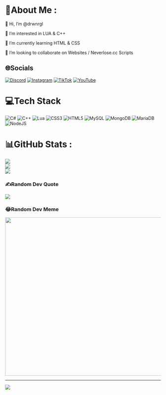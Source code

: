 # 💫About Me :
👋 Hi, I’m @drwnrgl

👀 I’m interested in LUA & C++

🌱 I’m currently learning HTML & CSS

💞️ I’m looking to collaborate on Websites / Neverlose.cc Scripts


## 🌐Socials
[![Discord](https://img.shields.io/badge/Discord-%237289DA.svg?logo=discord&logoColor=white)](htttps://discord.gg/https://discord.gg/uVWvBW473m) [![Instagram](https://img.shields.io/badge/Instagram-%23E4405F.svg?logo=Instagram&logoColor=white)](https://instagram.com/lagcompensation) [![TikTok](https://img.shields.io/badge/TikTok-%23000000.svg?logo=TikTok&logoColor=white)](https://tiktok.com/@selectivelua) [![YouTube](https://img.shields.io/badge/YouTube-%23FF0000.svg?logo=YouTube&logoColor=white)](https://youtube.com/c/https://www.youtube.com/channel/UC3TGNdnd2HBNmqXZ8Himfvw) 

# 💻Tech Stack
![C#](https://img.shields.io/badge/c%23-%23239120.svg?style=for-the-badge&logo=c-sharp&logoColor=white) ![C++](https://img.shields.io/badge/c++-%2300599C.svg?style=for-the-badge&logo=c%2B%2B&logoColor=white) ![Lua](https://img.shields.io/badge/lua-%232C2D72.svg?style=for-the-badge&logo=lua&logoColor=white) ![CSS3](https://img.shields.io/badge/css3-%231572B6.svg?style=for-the-badge&logo=css3&logoColor=white) ![HTML5](https://img.shields.io/badge/html5-%23E34F26.svg?style=for-the-badge&logo=html5&logoColor=white) ![MySQL](https://img.shields.io/badge/mysql-%2300f.svg?style=for-the-badge&logo=mysql&logoColor=white) ![MongoDB](https://img.shields.io/badge/MongoDB-%234ea94b.svg?style=for-the-badge&logo=mongodb&logoColor=white) ![MariaDB](https://img.shields.io/badge/MariaDB-003545?style=for-the-badge&logo=mariadb&logoColor=white) ![NodeJS](https://img.shields.io/badge/node.js-6DA55F?style=for-the-badge&logo=node.js&logoColor=white)
# 📊GitHub Stats :
![](https://github-readme-stats.vercel.app/api?username=drwnrgl&theme=prussian&hide_border=true&include_all_commits=true&count_private=true)<br/>
![](https://github-readme-streak-stats.herokuapp.com/?user=drwnrgl&theme=prussian&hide_border=true)<br/>
![](https://github-readme-stats.vercel.app/api/top-langs/?username=drwnrgl&theme=prussian&hide_border=true&include_all_commits=true&count_private=true&layout=compact)

### ✍️Random Dev Quote
![](https://quotes-github-readme.vercel.app/api?type=horizontal&theme=dark)

### 😂Random Dev Meme
<img src="https://random-memer.herokuapp.com/" width="512px"/>

---
[![](https://visitcount.itsvg.in/api?id=drwnrgl&icon=0&color=1)](https://visitcount.itsvg.in)
